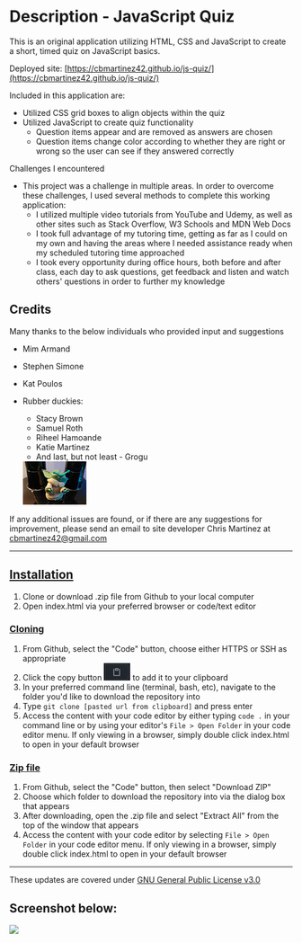 # Description - JavaScript Quiz

This is an original application utilizing HTML, CSS and JavaScript to create a short, timed quiz on JavaScript basics. 

Deployed site: [https://cbmartinez42.github.io/js-quiz/](https://cbmartinez42.github.io/js-quiz/)

Included in this application are:
* Utilized CSS grid boxes to align objects within the quiz
* Utilized JavaScript to create quiz functionality
    * Question items appear and are removed as answers are chosen
    * Question items change color according to whether they are right or wrong so the user can see if they answered correctly

Challenges I encountered
* This project was a challenge in multiple areas. In order to overcome these challenges, I used several methods to complete this working application:
    * I utilized multiple video tutorials from YouTube and Udemy, as well as other sites such as Stack Overflow, W3 Schools and MDN Web Docs
    * I took full advantage of my tutoring time, getting as far as I could on my own and having the areas where I needed assistance ready when my scheduled tutoring time approached
    * I took every opportunity during office hours, both before and after class, each day to ask questions, get feedback and listen and watch others' questions in order to further my knowledge

## Credits
Many thanks to the below individuals who provided input and suggestions
* Mim Armand
* Stephen Simone
* Kat Poulos
* Rubber duckies:
    * Stacy Brown
    * Samuel Roth
    * Riheel Hamoande
    * Katie Martinez
    * And last, but not least - Grogu
        
    <img src="./assets/images/grogu.png">

If any additional issues are found, or if there are any suggestions for improvement, please send an email to site developer Chris Martinez at cbmartinez42@gmail.com

---

## <ins>Installation</ins>
1.  Clone or download .zip file from Github to your local computer
2.  Open index.html via your preferred browser or code/text editor

### <ins>Cloning</ins>
1. From Github, select the "Code" button, choose either HTTPS or SSH as appropriate
2. Click the copy button <img src="./assets/images/copy-button.PNG"> to add it to your clipboard
3. In your preferred command line (terminal, bash, etc), navigate to the folder you'd like to download the repository into
4. Type `git clone [pasted url from clipboard]` and press enter
5. Access the content with your code editor by either typing `code .` in your command line or by using your editor's `File > Open Folder` in your code editor menu. If only viewing in a browser, simply double click index.html to open in your default browser


### <ins>Zip file</ins>
1. From Github, select the "Code" button, then select "Download ZIP"
2. Choose which folder to download the repository into via the dialog box that appears
3. After downloading, open the .zip file and select "Extract All" from the top of the window that appears
4. Access the content with your code editor by selecting `File > Open Folder` in your code editor menu. If only viewing in a browser, simply double click index.html to open in your default browser



---

These updates are covered under [GNU General Public License v3.0](./COPYING.txt)

## Screenshot below:

<img src="./assets/images/js-quiz.gif">
